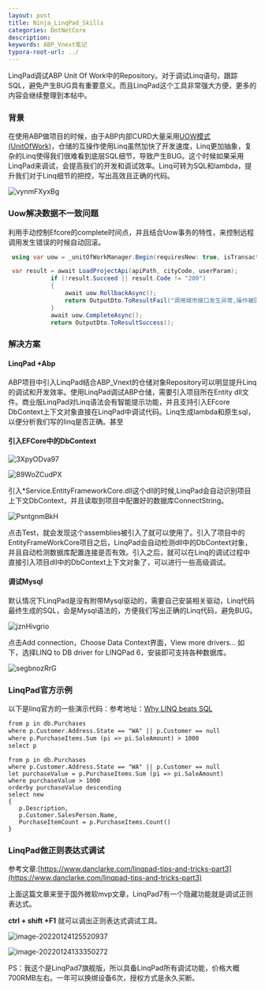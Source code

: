 ```yaml
---
layout: post
title: Ninja_LinqPad_Skills
categories: DotNetCore
description: 
keywords: ABP_Vnext笔记
typora-root-url: ../
---
```


LinqPad调试ABP Unit Of Work中的Repository。对于调试Linq语句，跟踪SQL，避免产生BUG具有重要意义。而且LinqPad这个工具非常强大方便，更多的内容会继续整理到本帖中。

### 背景

在使用ABP做项目的时候，由于ABP内部CURD大量采用[UOW模式(UnitOfWork)](https://docs.microsoft.com/en-us/aspnet/mvc/overview/older-versions/getting-started-with-ef-5-using-mvc-4/implementing-the-repository-and-unit-of-work-patterns-in-an-asp-net-mvc-application)，仓储的互操作使用Linq虽然加快了开发速度，Linq更加抽象，复杂的Linq使得我们很难看到底层SQL细节，导致产生BUG。这个时候如果采用LinqPad来调试，会提高我们的开发和调试效率。Linq可转为SQL和lambda，提升我们对于Linq细节的把控，写出高效且正确的代码。

![vynmFXyxBg](/images/posts/vynmFXyxBg.png)

### Uow解决数据不一致问题

利用手动控制Efcore的complete时间点，并且结合Uow事务的特性，来控制远程调用发生错误的时候自动回滚。

````c#
 using var uow = _unitOfWorkManager.Begin(requiresNew: true, isTransactional: true, timeout: 15000);

 var result = await LoadProjectApi(apiPath, cityCode, userParam);
            if (!result.Succeed || result.Code != "200")
            {
                await uow.RollbackAsync();
                return OutputDto.ToResultFail("调用城市接口发生异常,操作被回滚");
            }
            await uow.CompleteAsync();
            return OutputDto.ToResultSuccess();
````



### 解决方案

#### LinqPad +Abp

ABP项目中引入LinqPad结合ABP_Vnext的仓储对象Repository可以明显提升Linq的调试和开发效率。使用LinqPad调试ABP仓储，需要引入项目所在Entity dll文件。商业版LinqPad对Linq语法会有智能提示功能，并且支持引入EFcore DbContext上下文对象直接在LinqPad中调试代码。Linq生成lambda和原生sql，以便分析我们写的linq是否正确。甚至

#### 引入EFCore中的DbContext

![3XpyODva97](/images/posts/3XpyODva97.png)



![89WoZCudPX](/images/posts/89WoZCudPX.png)

引入*Service.EntityFrameworkCore.dll这个dll的时候,LinqPad会自动识别项目上下文DbContext，并且读取到项目中配置好的数据库ConnectString。

![PsntgnmBkH](/images/posts/PsntgnmBkH.png)

点击Test，就会发现这个assemblies被引入了就可以使用了。引入了项目中的EntityFrameWorkCore项目之后，LinqPad会自动检测dll中的DbContext对象，并且自动检测数据库配置连接是否有效。引入之后，就可以在Linq的调试过程中直接引入项目dll中的DbContext上下文对象了，可以进行一些高级调试。

#### 调试Mysql

默认情况下LinqPad是没有附带Mysql驱动的，需要自己安装相关驱动，Linq代码最终生成的SQL，会是Mysql语法的，方便我们写出正确的Linq代码，避免BUG。

![jznHivgrio](/images/posts/jznHivgrio.png)

点击Add connection，Choose Data Context界面，View more drivers...   如下，选择LINQ to DB driver for LINQPad 6，安装即可支持各种数据库。

![segbnozRrG](/images/posts/segbnozRrG.png)

### LinqPad官方示例

以下是linq官方的一些演示代码：参考地址：[Why LINQ beats SQL](https://www.linqpad.net/WhyLINQBeatsSQL.aspx)

```tex
from p in db.Purchases
where p.Customer.Address.State == "WA" || p.Customer == null
where p.PurchaseItems.Sum (pi => pi.SaleAmount) > 1000
select p
```

```te
from p in db.Purchases
where p.Customer.Address.State == "WA" || p.Customer == null
let purchaseValue = p.PurchaseItems.Sum (pi => pi.SaleAmount)
where purchaseValue > 1000
orderby purchaseValue descending
select new
{
   p.Description,
   p.Customer.SalesPerson.Name,
   PurchaseItemCount = p.PurchaseItems.Count()
}
```

### LinqPad做正则表达式调试

参考文章:[https://www.danclarke.com/linqpad-tips-and-tricks-part3](https://www.danclarke.com/linqpad-tips-and-tricks-part3)

上面这篇文章来至于国外微软mvp文章，LinqPad7有一个隐藏功能就是调试正则表达式。

**ctrl + shift +F1**  就可以调出正则表达式调试工具。

![image-20220124125520937](/images/posts/image-20220124125520937.png)

![image-20220124133350272](/images/posts/image-20220124133350272.png)

PS：我这个是LinqPad7旗舰版，所以具备LinqPad所有调试功能，价格大概700RMB左右。一年可以换绑设备6次，授权方式是永久买断。

